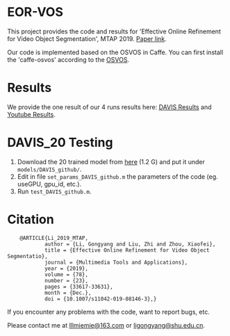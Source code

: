 # EOR-VOS
   This project provides the code and results for 'Effective Online Refinement for Video Object Segmentation', MTAP 2019. [Paper link](http://link.springer.com/article/10.1007/s11042-019-08146-3).
   
   Our code is implemented based on the OSVOS in Caffe. You can first install the 'caffe-osvos' according to the [OSVOS](https://github.com/kmaninis/OSVOS-caffe). 

# Results
   We provide the one result of our 4 runs results here: [DAVIS Results](https://pan.baidu.com/s/1JFikjH9DxxzsMW0lkJYC9g&shfl=sharepset) and [Youtube Results](https://pan.baidu.com/s/1lVx-DeX-HOFynDNe70YDYg&shfl=sharepset).
     
# DAVIS_20 Testing
1. Download the 20 trained model from [here](https://pan.baidu.com/s/12CsQVstDL1qSj1l2E3sCWQ&shfl=sharepset) (1.2 G) and put it under `models/DAVIS_github/`.
2. Edit in file `set_params_DAVIS_github.m` the parameters of the code (eg. useGPU, gpu_id, etc.).
3. Run `test_DAVIS_github.m`.

# Citation
        @ARTICLE{Li_2019_MTAP,
                author = {Li, Gongyang and Liu, Zhi and Zhou, Xiaofei},
                title = {Effective Online Refinement for Video Object Segmentatio},
                journal = {Multimedia Tools and Applications},
                year = {2019},
                volume = {78},
                number = {23},
                pages = {33617-33631},
                month = {Dec.},
                doi = {10.1007/s11042-019-08146-3},}


If you encounter any problems with the code, want to report bugs, etc.

Please contact me at lllmiemie@163.com or ligongyang@shu.edu.cn.
